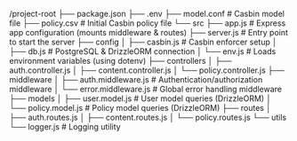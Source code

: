 /project-root
├── package.json
├── .env
├── model.conf               # Casbin model file
├── policy.csv               # Initial Casbin policy file
└── src
    ├── app.js               # Express app configuration (mounts middleware & routes)
    ├── server.js            # Entry point to start the server
    ├── config
    │   ├── casbin.js        # Casbin enforcer setup
    │   ├── db.js            # PostgreSQL & DrizzleORM connection
    │   └── env.js           # Loads environment variables (using dotenv)
    ├── controllers
    │   ├── auth.controller.js
    │   ├── content.controller.js
    │   └── policy.controller.js
    ├── middleware
    │   ├── auth.middleware.js   # Authentication/authorization middleware
    │   └── error.middleware.js  # Global error handling middleware
    ├── models
    │   ├── user.model.js        # User model queries (DrizzleORM)
    │   └── policy.model.js      # Policy model queries (DrizzleORM)
    ├── routes
    │   ├── auth.routes.js
    │   ├── content.routes.js
    │   └── policy.routes.js
    └── utils
        └── logger.js            # Logging utility
